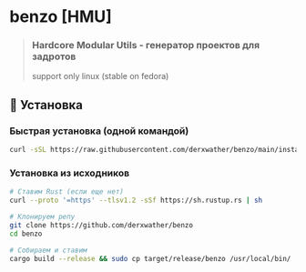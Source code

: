 # benzo [HMU]
>### Hardcore Modular Utils - генератор проектов для задротов
 >support only linux (stable on fedora)

## 🚀 Установка

### Быстрая установка (одной командой)
```bash
curl -sSL https://raw.githubusercontent.com/derxwather/benzo/main/install.sh | bash
```

### Установка из исходников
```bash
# Ставим Rust (если еще нет)
curl --proto '=https' --tlsv1.2 -sSf https://sh.rustup.rs | sh

# Клонируем репу
git clone https://github.com/derxwather/benzo
cd benzo

# Собираем и ставим
cargo build --release && sudo cp target/release/benzo /usr/local/bin/
```
